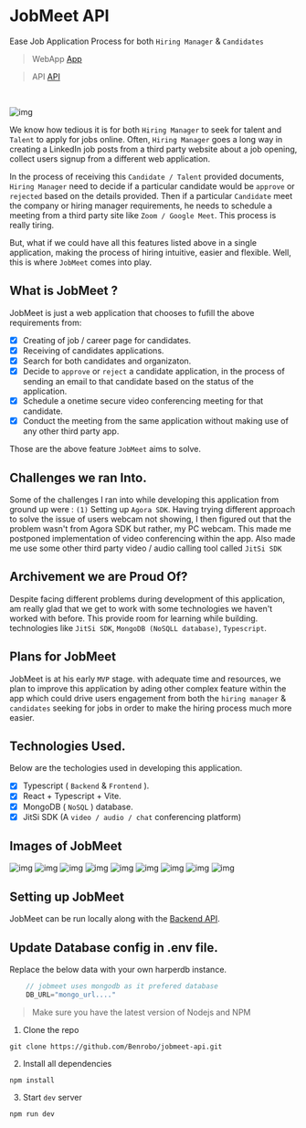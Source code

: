 # JobMeet API 

Ease Job Application Process for both `Hiring Manager` & `Candidates`

> WebApp [App](https://github.com/Benrobo/jobmeet)

> API [API](https://github.com/Benrobo/jobmeet-api)



</br>

![img](https://raw.githubusercontent.com/Benrobo/jobmeet/main/githubImg/JobMeet.png)

We know how tedious it is for both `Hiring Manager` to seek for talent and `Talent` to apply for jobs online. Often, `Hiring Manager` goes a long way in creating a LinkedIn job posts from a third party website about a job opening, collect users signup from a different web application.

In the process of receiving this `Candidate / Talent` provided documents, `Hiring Manager` need to decide if a particular candidate would be `approve` or `rejected` based on the details provided. Then if a particular `Candidate` meet the company or hiring manager requirements, he needs to schedule a meeting from a third party site like `Zoom / Google Meet`. This process is really tiring.

But, what if we could have all this features listed above in a single application, making the process of hiring intuitive, easier and flexible. Well, this is where `JobMeet` comes into play.

## What is JobMeet ? 
JobMeet is just a web application that chooses to fufill the above requirements from:

- [x] Creating of job / career page for candidates.
- [x] Receiving of candidates applications.
- [x] Search for both candidates and organizaton.
- [x] Decide to `approve` or `reject` a candidate application, in the process of sending an email to that candidate based on the status of the application.
- [x] Schedule a onetime secure video conferencing meeting for that candidate.
- [x] Conduct the meeting from the same application without making use of any other third party app.

Those are the above feature `JobMeet` aims to solve.

## Challenges we ran Into.
Some of the challenges I ran into while developing this application from ground up were : 
`(1)` Setting up `Agora SDK`. Having trying different approach to solve the issue of users webcam not showing, I then figured out that the problem wasn't from Agora SDK but rather, my PC webcam. This made me postponed implementation of video conferencing within the app. Also made me use some other third party video / audio calling tool called `JitSi SDK`

## Archivement we are Proud Of?
Despite facing different problems during development of this application, am really glad that we get to work with some technologies we haven't worked with before. This provide room for learning while building. technologies like `JitSi SDK`, `MongoDB (NoSQLL database)`, `Typescript`.

## Plans for JobMeet
JobMeet is at his early `MVP` stage. with adequate time and resources, we plan to improve this application by ading other complex feature within the app which could drive users engagement from both the `hiring manager` & `candidates` seeking for jobs in order to make the hiring process much more easier.

## Technologies Used.
Below are the techologies used in developing this application.

- [x] Typescript ( `Backend` & `Frontend` ).
- [x] React + Typescript  + Vite.
- [x] MongoDB ( `NoSQL` ) database.
- [x] JitSi SDK (A `video / audio / chat` conferencing platform)

## Images of JobMeet

![img](https://raw.githubusercontent.com/Benrobo/jobmeet/main/githubImg/JobMeet.png)
![img](https://raw.githubusercontent.com/Benrobo/jobmeet/main/githubImg/jobmeet%202.png)
![img](https://raw.githubusercontent.com/Benrobo/jobmeet/main/githubImg/jobmeet%204.png)
![img](https://raw.githubusercontent.com/Benrobo/jobmeet/main/githubImg/jobmeet%205.png)
![img](https://raw.githubusercontent.com/Benrobo/jobmeet/main/githubImg/jobmeet%206.png)
![img](https://raw.githubusercontent.com/Benrobo/jobmeet/main/githubImg/jobmeet%207.png)
![img](https://raw.githubusercontent.com/Benrobo/jobmeet/main/githubImg/jobmeet%208.png)
![img](https://raw.githubusercontent.com/Benrobo/jobmeet/main/githubImg/jobmeet%209.png)
![img](https://raw.githubusercontent.com/Benrobo/jobmeet/main/githubImg/jobmeet%2010.png)

## Setting up JobMeet
JobMeet can be run locally along with the [Backend API](https://github.com/Benrobo/jobmeet-api).

## Update Database config in .env file.
Replace the below data with your own harperdb instance.

```js
    // jobmeet uses mongodb as it prefered database
    DB_URL="mongo_url...."
```

> Make sure you have the latest version of Nodejs and NPM

1. Clone the repo
```
git clone https://github.com/Benrobo/jobmeet-api.git
```
2. Install all dependencies
```
npm install
```
3. Start `dev` server
```
npm run dev
```

